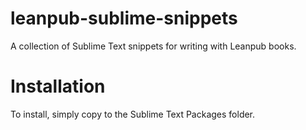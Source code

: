 leanpub-sublime-snippets
========================

A collection of Sublime Text snippets for writing with Leanpub books.

# Installation
To install, simply copy to the Sublime Text Packages folder.